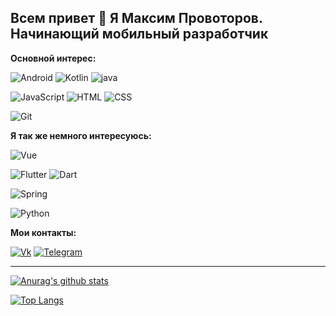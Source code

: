 ## Всем привет 👋 Я Максим Провоторов. Начинающий мобильный разработчик

__Основной интерес:__

![Android](https://img.shields.io/badge/Android-FAFAFA?style=for-the-badge&logo=android)
![Kotlin](https://img.shields.io/badge/Kotlin-80DEEA?style=for-the-badge&logo=kotlin)
![java](https://img.shields.io/badge/java-2196F3?style=for-the-badge&logo=java)

![JavaScript](https://img.shields.io/badge/JavaScript-090900?style=for-the-badge&logo=javascript)
![HTML](https://img.shields.io/badge/HTML-FF7043?style=for-the-badge&logo=HTML)
![CSS](https://img.shields.io/badge/CSS-512DA8?style=for-the-badge&logo=CSS)

![Git](https://img.shields.io/badge/Git-FAFAFA?style=for-the-badge&logo=Git)

__Я так же немного интересуюсь:__

![Vue](https://img.shields.io/badge/Vue-388E3C?style=for-the-badge&logo=Vue)

![Flutter](https://img.shields.io/badge/Flutter-1565C0?style=for-the-badge&logo=flutter)
![Dart](https://img.shields.io/badge/Dart-283593?style=for-the-badge&logo=dart)

![Spring](https://img.shields.io/badge/Spring-FAFAFA?style=for-the-badge&logo=spring)

![Python](https://img.shields.io/badge/Python-84FFFF?style=for-the-badge&logo=python)

__Мои контакты:__

[![Vk](https://img.shields.io/badge/Vk-090900?style=for-the-badge&logo=Vk)](https://vk.com/maksim23okt)
[![Telegram](https://img.shields.io/badge/Telegram-090900?style=for-the-badge&logo=Telegram)](https://t.me/Podvorotof)

----

[![Anurag's github stats](https://github-readme-stats.vercel.app/api?username=maksim2355&show_icons=true)](https://github.com/maksim2355/github-readme-stats)

[![Top Langs](https://github-readme-stats.vercel.app/api/top-langs/?username=maksim2355&layout=compact&hide=python&langs_count=9)](https://github.com/maksim2355/github-readme-stats)
